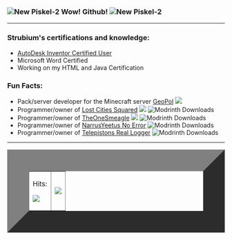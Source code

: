 
### ![New Piskel-2](https://github.com/strubium/Strubium/assets/113206902/8bd6c789-c5ce-43ad-ba5b-04e163fe043b) Wow! Github! ![New Piskel-2](https://github.com/strubium/Strubium/assets/113206902/8bd6c789-c5ce-43ad-ba5b-04e163fe043b)
<hr>

### Strubium's certifications and knowledge:
* [AutoDesk Inventor Certified User](https://www.credly.com/badges/dcff007b-d7ac-44f0-a63a-f4d967d3b31b/public_url)
* Microsoft Word Certified
* Working on my HTML and Java Certification 

### Fun Facts:
* Pack/server developer for the Minecraft server [GeoPol](https://www.curseforge.com/minecraft/modpacks/geopol)  <a href="https://www.curseforge.com/minecraft/modpacks/geopol"><img src="https://cf.way2muchnoise.eu/full_geopol_downloads.svg"></a> 
* Programmer/owner of [Lost Cities Squared](https://www.curseforge.com/minecraft/mc-mods/lost-cities-squared)     <a href="https://www.curseforge.com/minecraft/mc-mods/lost-cities-squared"><img src="https://cf.way2muchnoise.eu/full_860162_downloads.svg"></a> ![Modrinth Downloads](https://img.shields.io/modrinth/dt/lost-cities-squared?logo=modrinth)
* Programmer/owner of [TheOneSmeagle](https://www.curseforge.com/minecraft/mc-mods/theonesmeagle)     <a href="https://www.curseforge.com/minecraft/mc-mods/theonesmeagle"><img src="https://cf.way2muchnoise.eu/full_977883_downloads.svg"></a> ![Modrinth Downloads](https://img.shields.io/modrinth/dt/theonesmeagle?logo=modrinth)
* Programmer/owner of [NarrusYeetus No Error](https://modrinth.com/mod/narrusyeetus-no-error) ![Modrinth Downloads](https://img.shields.io/modrinth/dt/narrusyeetus-no-error?logo=modrinth)
* Programmer/owner of [Telepistons Real Logger](https://modrinth.com/mod/telepistons-read-logger) ![Modrinth Downloads](https://img.shields.io/modrinth/dt/telepistons-read-logger?logo=modrinth)



<hr>

<table border="50">
  <tr>
    <td>
      <p align="right">
        <p>Hits:</p>
        <img src="https://profile-counter.glitch.me/strubium/count.svg" />
      </p>
    </td>
    <td>
      <img src="https://github-readme-stats.vercel.app/api?username=strubium" />
    </td>
  </tr>
</table>


